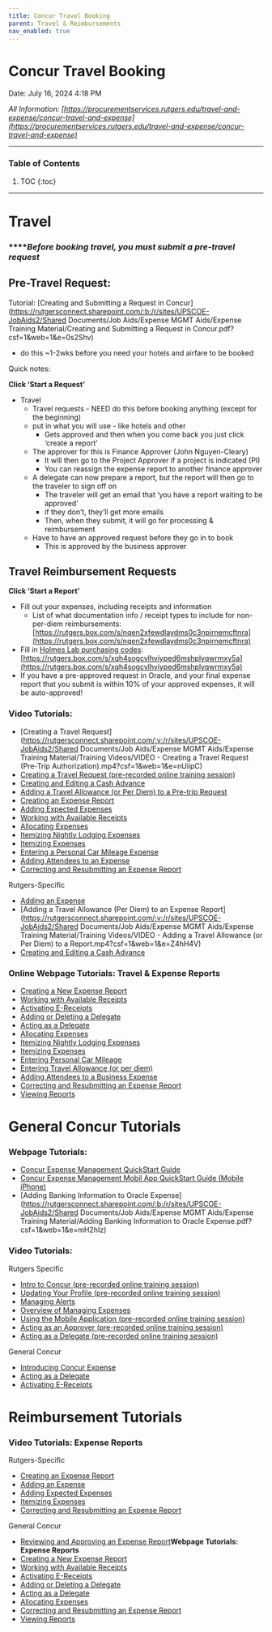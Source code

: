 ```yaml
---
title: Concur Travel Booking
parent: Travel & Reimbursements
nav_enabled: true 
---
```

# Concur Travel Booking 

Date: July 16, 2024 4:18 PM

*All Information: [https://procurementservices.rutgers.edu/travel-and-expense/concur-travel-and-expense](https://procurementservices.rutgers.edu/travel-and-expense/concur-travel-and-expense)* 

---
### Table of Contents
1. TOC
{:toc}
---

# Travel

### *****Before booking travel, you must submit a pre-travel request*

## Pre-Travel Request:

Tutorial: [Creating and Submitting a Request in Concur](https://rutgersconnect.sharepoint.com/:b:/r/sites/UPSCOE-JobAids2/Shared Documents/Job Aids/Expense MGMT Aids/Expense Training Material/Creating and Submitting a Request in Concur.pdf?csf=1&web=1&e=0s2Shv)

- do this ~1-2wks before you need your hotels and airfare to be booked

Quick notes: 

**Click ‘Start a Request’**

- Travel
    - Travel requests - NEED do this before booking anything (except for the beginning)
    - put in what you will use - like hotels and other
        - Gets approved and then when you come back you just click ‘create a report’
    - The approver for this is Finance Approver (John Nguyen-Cleary)
        - It will then go to the Project Approver if a project is indicated (PI)
        - You can reassign the expense report to another finance approver
    - A delegate can now prepare a report, but the report will then go to the traveler to sign off on
        - The traveler will get an email that ‘you have a report waiting to be approved’
        - if they don’t, they’ll get more emails
        - Then, when they submit, it will go for processing & reimbursement
    - Have to have an approved request before they go in to book
        - This is approved by the business approver

## Travel Reimbursement Requests

**Click ‘Start a Report’**

- Fill out your expenses, including receipts and information
    - List of what documentation info / receipt types to include for non-per-diem reimbursements: [https://rutgers.box.com/s/nqen2xfewdlaydms0c3npirnemcftnra](https://rutgers.box.com/s/nqen2xfewdlaydms0c3npirnemcftnra)
- Fill in [Holmes Lab purchasing codes](https://rutgers.box.com/s/xqh4sogcvlhviyped6mshplyqwrmxy5a): [https://rutgers.box.com/s/xqh4sogcvlhviyped6mshplyqwrmxy5a](https://rutgers.box.com/s/xqh4sogcvlhviyped6mshplyqwrmxy5a)
- If you have a pre-approved request in Oracle, and your final expense report that you submit is within 10% of your approved expenses, it will be auto-approved!

### Video Tutorials:

- [Creating a Travel Request](https://rutgersconnect.sharepoint.com/:v:/r/sites/UPSCOE-JobAids2/Shared Documents/Job Aids/Expense MGMT Aids/Expense Training Material/Training Videos/VIDEO - Creating a Travel Request (Pre-Trip Authorization).mp4?csf=1&web=1&e=nUiipC)
- [Creating a Travel Request (pre-recorded online training session)](https://rutgersconnect.sharepoint.com/:v:/s/TravelExpenseBPR/EaV_3plCVSxMs7FvSxDjc0cBJONj04WpI-42oLcR6pl0Fw?e=jxTPpC)
- [Creating and Editing a Cash Advance](https://rutgersconnect.sharepoint.com/:v:/s/TravelExpenseBPR/EdioX04Eii1EnGxs7VVvyHQB93MKF8BtogMDQ4zVxES2rg?e=lHXQvW)
- [Adding a Travel Allowance (or Per Diem) to a Pre-trip Request](https://rutgersconnect.sharepoint.com/:v:/s/TravelExpenseBPR/EfrmAfAhz1pJiSawm1XENjwBbH6QlQ2097S2ySUc1NbKvA?e=5nHiYt)
- [Creating an Expense Report](https://rutgersconnect.sharepoint.com/:v:/s/TravelExpenseBPR/ERz6HI8LSe1KsJsZX5W5BiwBlUfUsluNLeXulz9FNz9h2Q?e=LggerG)
- [Adding Expected Expenses](https://rutgersconnect.sharepoint.com/:v:/s/TravelExpenseBPR/ER-UWJW5XutHv3WtNMJHCRsBc97ooA0seZUtxoYyMmJ0Bw?e=EZB6M4)
- [Working with Available Receipts](https://microlearning.opensap.com/media/1_cuq8t2km)
- [Allocating Expenses](https://microlearning.opensap.com/media/1_ph5rvk6k)
- [Itemizing Nightly Lodging Expenses](https://microlearning.opensap.com/media/1_rkp26u83)
- [Itemizing Expenses](https://microlearning.opensap.com/media/1_j5vptvyk)
- [Entering a Personal Car Mileage Expense](https://microlearning.opensap.com/media/1_d1pip3e3)
- [Adding Attendees to an Expense](https://microlearning.opensap.com/media/1_gvxfrr5o)
- [Correcting and Resubmitting an Expense Report](https://microlearning.opensap.com/media/1_vwt0fpvf)

Rutgers-Specific

- [Adding an Expense](https://rutgersconnect.sharepoint.com/:v:/s/TravelExpenseBPR/ETCoLNLJgjZBvfxrwZk2IbYBNjzzqGlbvCpxM1pn7oBv_A?e=mcTyba)
- [Adding a Travel Allowance (Per Diem) to an Expense Report](https://rutgersconnect.sharepoint.com/:v:/r/sites/UPSCOE-JobAids2/Shared Documents/Job Aids/Expense MGMT Aids/Expense Training Material/Training Videos/VIDEO - Adding a Travel Allowance (or Per Diem) to a Report.mp4?csf=1&web=1&e=Z4hH4V)
- [Creating and Editing a Cash Advance](https://rutgersconnect.sharepoint.com/:v:/s/TravelExpenseBPR/EdioX04Eii1EnGxs7VVvyHQB93MKF8BtogMDQ4zVxES2rg?e=lHXQvW)

### Online Webpage Tutorials: Travel & Expense Reports

- [Creating a New Expense Report](https://dam.sap.com/mac/app/p/pdf/asset/preview/aWAmZ71?ltr=a)
- [Working with Available Receipts](https://dam.sap.com/mac/app/p/pdf/asset/preview/Si9vnBv?ltr=a)
- [Activating E-Receipts](https://dam.sap.com/mac/app/p/pdf/asset/preview/gUv81Kk?ltr=a)
- [Adding or Deleting a Delegate](https://rutgersconnect.sharepoint.com/:b:/s/UPSCOE-JobAids2/EYtLiFhem0dCqF2YbWMNLmABumj9PigalhulXbtdPyOW4A?e=rZwEJW&xsdata=MDV8MDJ8c2FtY29sZW1AZmluYW5jZS5ydXRnZXJzLmVkdXwxZDBiNjBmYmJlOGU0NmNjYWY5ZDA4ZGM4YTRhMzc1M3xiOTJkMmIyMzRkMzU0NDcwOTNmZjY5YWNhNjYzMmZmZXwxfDB8NjM4NTM3Mjk4NTYxNzM1ODc1fFVua25vd258VFdGcGJHWnNiM2Q4ZXlKV0lqb2lNQzR3TGpBd01EQWlMQ0pRSWpvaVYybHVNeklpTENKQlRpSTZJazFoYVd3aUxDSlhWQ0k2TW4wPXwwfHx8&sdata=N00zQW9OK2ZaRjdnNjBIbzJqQ3JEUkR4K2ZaWm1BbDhUci9oRXBzUytLOD0%3d)
- [Acting as a Delegate](https://dam.sap.com/mac/app/p/pdf/asset/preview/gj1VUPS?ltr=a)
- [Allocating Expenses](https://dam.sap.com/mac/app/p/pdf/asset/preview/5UjuzaB?ltr=a)
- [Itemizing Nightly Lodging Expenses](https://dam.sap.com/mac/app/p/pdf/asset/preview/E6y9cyF?ltr=a)
- [Itemizing Expenses](https://dam.sap.com/mac/app/p/pdf/asset/preview/PzCwEmW?ltr=a)
- [Entering Personal Car Mileage](https://dam.sap.com/mac/app/p/pdf/asset/preview/KUB7uc3?ltr=a)
- [Entering Travel Allowance (or per diem)](https://dam.sap.com/mac/app/p/pdf/asset/preview/modk8x6?ltr=a)
- [Adding Attendees to a Business Expense](https://dam.sap.com/mac/app/p/pdf/asset/preview/kbfy8ie?ltr=a)
- [Correcting and Resubmitting an Expense Report](https://dam.sap.com/mac/app/p/pdf/asset/preview/ZmV8gG1?ltr=a)
- [Viewing Reports](https://rutgersconnect.sharepoint.com/:b:/s/UPSCOE-JobAids2/EVPxqtbLklFLp1-YF0Cz3eABmkvoqBqaerXPlLf4Mzf5OA?e=NG4NIM&xsdata=MDV8MDJ8c2FtY29sZW1AZmluYW5jZS5ydXRnZXJzLmVkdXwxZDBiNjBmYmJlOGU0NmNjYWY5ZDA4ZGM4YTRhMzc1M3xiOTJkMmIyMzRkMzU0NDcwOTNmZjY5YWNhNjYzMmZmZXwxfDB8NjM4NTM3Mjk4NTYxNzQ5NzQ1fFVua25vd258VFdGcGJHWnNiM2Q4ZXlKV0lqb2lNQzR3TGpBd01EQWlMQ0pRSWpvaVYybHVNeklpTENKQlRpSTZJazFoYVd3aUxDSlhWQ0k2TW4wPXwwfHx8&sdata=MUN6blNvckg3cTBmeWhrQUpQVG84c2Vnc3RGYUx3THZkRjZlZkhyYlY0az0%3d)

# General Concur Tutorials

### Webpage Tutorials:

- [Concur Expense Management QuickStart Guide](https://dam.sap.com/mac/app/p/pdf/asset/preview/8kCRFEG?ltr=a)
- [Concur Expense Management Mobil App QuickStart Guide (Mobile iPhone)](https://dam.sap.com/mac/app/p/pdf/asset/preview/e4HhDXv?ltr=a)
- [Adding Banking Information to Oracle Expense](https://rutgersconnect.sharepoint.com/:b:/r/sites/UPSCOE-JobAids2/Shared Documents/Job Aids/Expense MGMT Aids/Expense Training Material/Adding Banking Information to Oracle Expense.pdf?csf=1&web=1&e=mH2hIz)

### **Video Tutorials:**

Rutgers Specific

- [Intro to Concur (pre-recorded online training session)](https://rutgersconnect.sharepoint.com/:v:/s/TravelExpenseBPR/ESXzVpNt2KdLmu18huwyZOcBjSq-g4ae2G1Bcjje5gQSpw?e=atDWbw)
- [Updating Your Profile (pre-recorded online training session)](https://rutgersconnect.sharepoint.com/:v:/s/TravelExpenseBPR/ETIS17JNBPNJv0fM5GFziNMB33uskftH5G0VWDlEX4--7Q?e=4goSWa)
- [Managing Alerts](https://rutgersconnect.sharepoint.com/:v:/s/TravelExpenseBPR/EaD7zOnLO5lAj1UlRW7GhskBJ-ccJDgJ-RXX0PScu4XuAw?e=pfDp9G)
- [Overview of Managing Expenses](https://rutgersconnect.sharepoint.com/:v:/s/TravelExpenseBPR/ESXkh1_ngINMlhW_oNNPV3EB2iw9u1Rng3nx8z1Ikx0dZA?e=Twsge1)
- [Using the Mobile Application (pre-recorded online training session)](https://rutgersconnect.sharepoint.com/:v:/s/TravelExpenseBPR/EX4859cHU6lNiWCdn5dKPVQBGpEBiYQpoI7WSYPgKM3uHQ?e=tKIPQG)
- [Acting as an Approver (pre-recorded online training session)](https://rutgersconnect.sharepoint.com/:v:/s/TravelExpenseBPR/EWpx05nDx7pPv0BSe85atPMB7aKZ0jIJrIPOowfRF5mhXA?e=hVU8xl)
- [Acting as a Delegate (pre-recorded online training session)](https://rutgersconnect.sharepoint.com/:v:/s/TravelExpenseBPR/EcU9Xwi-iHdHh_LJqPauhwIBkrsWf6pI2-XG7jTsoWvLfg?e=3T1qTQ)

General Concur

- [Introducing Concur Expense](https://microlearning.opensap.com/media/1_zfjdra1t)
- [Acting as a Delegate](https://microlearning.opensap.com/media/1_zczajni6)
- [Activating E-Receipts](https://microlearning.opensap.com/media/1_tx7xwtsi)

# Reimbursement Tutorials

### **Video Tutorials: Expense Reports**

Rutgers-Specific

- [Creating an Expense Report](https://rutgersconnect.sharepoint.com/:v:/s/TravelExpenseBPR/ERz6HI8LSe1KsJsZX5W5BiwBlUfUsluNLeXulz9FNz9h2Q?e=LggerG)
- [Adding an Expense](https://rutgersconnect.sharepoint.com/:v:/s/TravelExpenseBPR/ETCoLNLJgjZBvfxrwZk2IbYBNjzzqGlbvCpxM1pn7oBv_A?e=mcTyba)
- [Adding Expected Expenses](https://rutgersconnect.sharepoint.com/:v:/s/TravelExpenseBPR/ER-UWJW5XutHv3WtNMJHCRsBc97ooA0seZUtxoYyMmJ0Bw?e=EZB6M4)
- [Itemizing Expenses](https://microlearning.opensap.com/media/1_j5vptvyk)
- [Correcting and Resubmitting an Expense Report](https://microlearning.opensap.com/media/1_vwt0fpvf)

General Concur

- [Reviewing and Approving an Expense Report](https://microlearning.opensap.com/media/1_0qv0at7u)**Webpage Tutorials: Expense Reports**
- [Creating a New Expense Report](https://dam.sap.com/mac/app/p/pdf/asset/preview/aWAmZ71?ltr=a)
- [Working with Available Receipts](https://dam.sap.com/mac/app/p/pdf/asset/preview/Si9vnBv?ltr=a)
- [Activating E-Receipts](https://dam.sap.com/mac/app/p/pdf/asset/preview/gUv81Kk?ltr=a)
- [Adding or Deleting a Delegate](https://rutgersconnect.sharepoint.com/:b:/s/UPSCOE-JobAids2/EYtLiFhem0dCqF2YbWMNLmABumj9PigalhulXbtdPyOW4A?e=rZwEJW&xsdata=MDV8MDJ8c2FtY29sZW1AZmluYW5jZS5ydXRnZXJzLmVkdXwxZDBiNjBmYmJlOGU0NmNjYWY5ZDA4ZGM4YTRhMzc1M3xiOTJkMmIyMzRkMzU0NDcwOTNmZjY5YWNhNjYzMmZmZXwxfDB8NjM4NTM3Mjk4NTYxNzM1ODc1fFVua25vd258VFdGcGJHWnNiM2Q4ZXlKV0lqb2lNQzR3TGpBd01EQWlMQ0pRSWpvaVYybHVNeklpTENKQlRpSTZJazFoYVd3aUxDSlhWQ0k2TW4wPXwwfHx8&sdata=N00zQW9OK2ZaRjdnNjBIbzJqQ3JEUkR4K2ZaWm1BbDhUci9oRXBzUytLOD0%3d)
- [Acting as a Delegate](https://dam.sap.com/mac/app/p/pdf/asset/preview/gj1VUPS?ltr=a)
- [Allocating Expenses](https://dam.sap.com/mac/app/p/pdf/asset/preview/5UjuzaB?ltr=a)
- [Correcting and Resubmitting an Expense Report](https://dam.sap.com/mac/app/p/pdf/asset/preview/ZmV8gG1?ltr=a)
- [Viewing Reports](https://rutgersconnect.sharepoint.com/:b:/s/UPSCOE-JobAids2/EVPxqtbLklFLp1-YF0Cz3eABmkvoqBqaerXPlLf4Mzf5OA?e=NG4NIM&xsdata=MDV8MDJ8c2FtY29sZW1AZmluYW5jZS5ydXRnZXJzLmVkdXwxZDBiNjBmYmJlOGU0NmNjYWY5ZDA4ZGM4YTRhMzc1M3xiOTJkMmIyMzRkMzU0NDcwOTNmZjY5YWNhNjYzMmZmZXwxfDB8NjM4NTM3Mjk4NTYxNzQ5NzQ1fFVua25vd258VFdGcGJHWnNiM2Q4ZXlKV0lqb2lNQzR3TGpBd01EQWlMQ0pRSWpvaVYybHVNeklpTENKQlRpSTZJazFoYVd3aUxDSlhWQ0k2TW4wPXwwfHx8&sdata=MUN6blNvckg3cTBmeWhrQUpQVG84c2Vnc3RGYUx3THZkRjZlZkhyYlY0az0%3d)

##